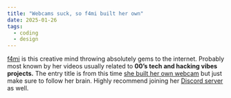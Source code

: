 ```yaml
---
title: "Webcams suck, so f4mi built her own"
date: 2025-01-26
tags:
  - coding
  - design
---
```


[f4mi](https://bsky.app/profile/f4mi.bsky.social) is this creative mind throwing absolutely gems to the internet. Probably most known by her videos usually related to **00’s tech and hacking vibes projects.** The entry title is from this time [she built her own webcam](https://www.youtube.com/watch?v=K1T1eMyPIC4) but just make sure to follow her brain. Highly recommend joining her [Discord server](https://discord.gg/q8aAqQRn) as well.